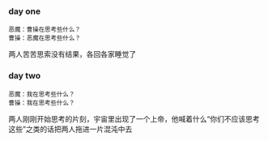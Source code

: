 ### day one
    恶魔：曹操在思考些什么？
    曹操：恶魔在思考些什么？
两人苦苦思索没有结果，各回各家睡觉了
### day two
    恶魔：我在思考些什么？
    曹操：我在思考些什么？
两人刚刚开始思考的片刻，宇宙里出现了一个上帝，他喊着什么“你们不应该思考这些”之类的话把两人拖进一片混沌中去
